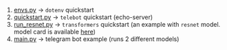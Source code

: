 1. [envs.py](envs.py) -> `dotenv` quickstart
2. [quickstart.py](quickstart.py) -> `telebot` quickstart (echo-server)
3. [run_resnet.py](run_resnet.py) -> `transformers` quickstart (an example with `resnet` model. model card is available [here](https://huggingface.co/microsoft/resnet-50))
4. [main.py](main.py) -> telegram bot example (runs 2 different models)